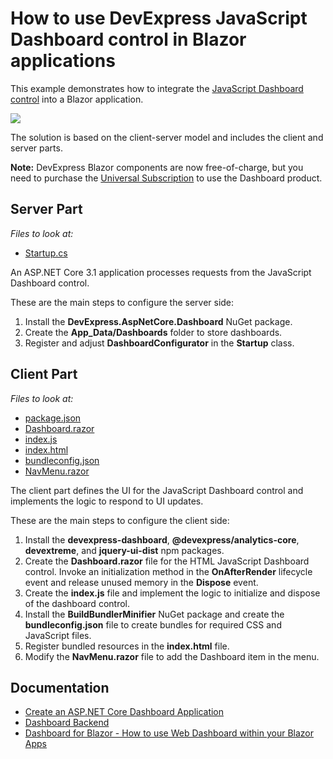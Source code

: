 # How to use DevExpress JavaScript Dashboard control in Blazor applications

This example demonstrates how to integrate the [JavaScript Dashboard control](https://docs.devexpress.com/Dashboard/119108/designer-and-viewer-applications/web-dashboard/html-javascript-dashboard-control) into a Blazor application.

![](Image/blazor-integrated-dashboard.png)

The solution is based on the client-server model and includes the client and server parts.

**Note:** DevExpress Blazor components are now free-of-charge, but you need to purchase the [Universal Subscription](https://www.devexpress.com/buy/net/) to use the Dashboard product.

## Server Part

_Files to look at:_
* [Startup.cs](./CS/BlazorDashboardApp/Server/Startup.cs)

An ASP.NET Core 3.1 application processes requests from the JavaScript Dashboard control. 

These are the main steps to configure the server side: 
1. Install the **DevExpress.AspNetCore.Dashboard** NuGet package.
2. Create the **App_Data/Dashboards** folder to store dashboards.
3. Register and adjust **DashboardConfigurator** in the **Startup** class.


## Client Part

_Files to look at:_
* [package.json](./CS/BlazorDashboardApp/Client/package.json)
* [Dashboard.razor](./CS/BlazorDashboardApp/Client/Dashboard.razor) 
* [index.js](./CS/BlazorDashboardApp/Client/wwwroot/index.js)
* [index.html](./CS/BlazorDashboardApp/Client/wwwroot/index.html)
* [bundleconfig.json](./CS/BlazorDashboardApp/Client/bundleconfig.json)
* [NavMenu.razor](./CS/BlazorDashboardApp/Client/Shared/NavMenu.razor)

The client part defines the UI for the JavaScript Dashboard control and implements the logic to respond to UI updates. 

These are the main steps to configure the client side: 
1. Install the **devexpress-dashboard**, **@devexpress/analytics-core**, **devextreme**, and **jquery-ui-dist** npm packages. 
2. Create the **Dashboard.razor** file for the HTML JavaScript Dashboard control. Invoke an initialization method in the **OnAfterRender** lifecycle event and release unused memory in the **Dispose** event.
3. Create the **index.js** file and implement the logic to initialize and dispose of the dashboard control. 
4. Install the **BuildBundlerMinifier** NuGet package and create the **bundleconfig.json** file to create bundles for required CSS and JavaScript files.
5. Register bundled resources in the **index.html** file.
6. Modify the **NavMenu.razor** file to add the Dashboard item in the menu.


## Documentation

- [Create an ASP.NET Core Dashboard Application](https://docs.devexpress.com/Dashboard/119284/get-started/build-web-dashboard-applications/create-an-aspnet-core-dashboard-application)
- [Dashboard Backend](https://docs.devexpress.com/Dashboard/402096/web-dashboard/dashboard-backend)
- [Dashboard for Blazor - How to use Web Dashboard within your Blazor Apps](https://community.devexpress.com/blogs/analytics/archive/2020/02/17/dashboard-for-blazor-how-to-use-web-dashboard-within-your-blazor-apps.aspx)
